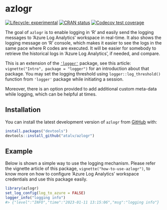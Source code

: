 
<!-- README.md is generated from README.Rmd. Please edit that file -->

# azlogr

<!-- badges: start -->

[![Lifecycle:
experimental](https://img.shields.io/badge/lifecycle-experimental-orange.svg)](https://lifecycle.r-lib.org/articles/stages.html#experimental)
[![CRAN
status](https://www.r-pkg.org/badges/version/azlogr)](https://CRAN.R-project.org/package=azlogr)
[![Codecov test
coverage](https://codecov.io/gh/atalv/azlogr/branch/main/graph/badge.svg)](https://app.codecov.io/gh/atalv/azlogr?branch=main)
<!-- badges: end -->

The goal of `azlogr` is to enable logging in ‘R’ and easily send the
logging messages to ‘Azure Log Analytics’ workspace in real-time. It
also shows the logging message on ‘R’ console, which makes it easier to
see the logs in the same pace where R codes are executed. It will be
easier for somebody to retrieve the historical logs in ‘Azure Log
Analytics’, if needed, and compare.

This is an extension of the
[`'logger'`](https://daroczig.github.io/logger/) package, see this
article: `vignette("Intro", package = "logger")` for an introduction
about that package. You may set the logging threshold using
`logger::log_threshold()` function from `'logger'` package while
initiating a session.

Moreover, there is an option provided to add additional custom meta-data
while logging, which can be helpful at times.

## Installation

You can install the latest development version of `azlogr` from
[GitHub](https://github.com/) with:

``` r
install.packages("devtools")
devtools::install_github("atalv/azlogr")
```

## Example

Below is shown a simple way to use the logging mechanism. Please refer
the vignette article of this package, `vignette("how-to-use-azlogr")`,
to know more on how to configure ‘Azure Log Analytics’ workspace
credentials and use this package easily.

``` r
library(azlogr)
set_log_config(log_to_azure = FALSE)
logger_info("logging info")
#> {"level":"INFO","time":"2023-01-11 13:15:06","msg":"logging info"}
```
